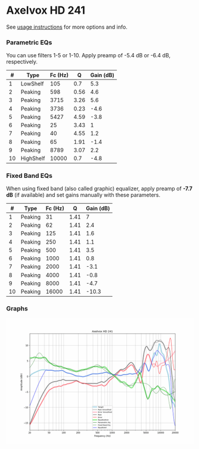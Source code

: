 # Axelvox HD 241
See [usage instructions](https://github.com/jaakkopasanen/AutoEq#usage) for more options and info.

### Parametric EQs
You can use filters 1-5 or 1-10. Apply preamp of -5.4 dB or -6.4 dB, respectively.

|   # | Type      |   Fc (Hz) |    Q |   Gain (dB) |
|-----|-----------|-----------|------|-------------|
|   1 | LowShelf  |       105 | 0.7  |         5.3 |
|   2 | Peaking   |       598 | 0.56 |         4.6 |
|   3 | Peaking   |      3715 | 3.26 |         5.6 |
|   4 | Peaking   |      3736 | 0.23 |        -4.6 |
|   5 | Peaking   |      5427 | 4.59 |        -3.8 |
|   6 | Peaking   |        25 | 3.43 |         1   |
|   7 | Peaking   |        40 | 4.55 |         1.2 |
|   8 | Peaking   |        65 | 1.91 |        -1.4 |
|   9 | Peaking   |      8789 | 3.07 |         2.2 |
|  10 | HighShelf |     10000 | 0.7  |        -4.8 |

### Fixed Band EQs
When using fixed band (also called graphic) equalizer, apply preamp of **-7.7 dB** (if available) and set gains manually with these parameters.

|   # | Type    |   Fc (Hz) |    Q |   Gain (dB) |
|-----|---------|-----------|------|-------------|
|   1 | Peaking |        31 | 1.41 |         7   |
|   2 | Peaking |        62 | 1.41 |         2.4 |
|   3 | Peaking |       125 | 1.41 |         1.6 |
|   4 | Peaking |       250 | 1.41 |         1.1 |
|   5 | Peaking |       500 | 1.41 |         3.5 |
|   6 | Peaking |      1000 | 1.41 |         0.8 |
|   7 | Peaking |      2000 | 1.41 |        -3.1 |
|   8 | Peaking |      4000 | 1.41 |        -0.8 |
|   9 | Peaking |      8000 | 1.41 |        -4.7 |
|  10 | Peaking |     16000 | 1.41 |       -10.3 |

### Graphs
![](./Axelvox%20HD%20241.png)
